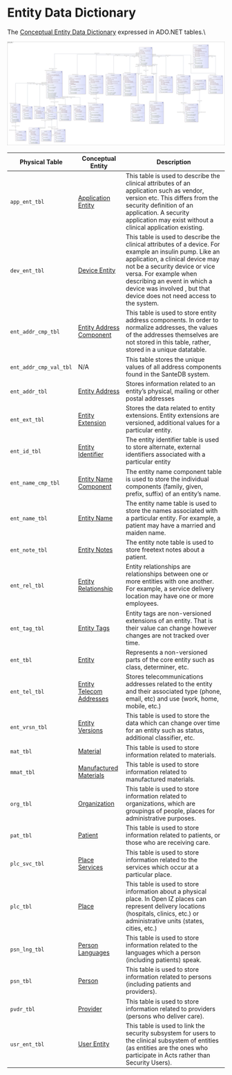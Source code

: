 # Entity Data Dictionary

The [Conceptual Entity Data Dictionary](../conceptual-data-model/entities/data-dictionary.md) expressed in ADO.NET tables.\


![](<../../../.gitbook/assets/image (312).png>)

| **Physical Table**     | **Conceptual Entity**                                                                                     | **Description**                                                                                                                                                                                                                                                                                               |
| ---------------------- | --------------------------------------------------------------------------------------------------------- | ------------------------------------------------------------------------------------------------------------------------------------------------------------------------------------------------------------------------------------------------------------------------------------------------------------- |
| `app_ent_tbl`          | [Application Entity](../conceptual-data-model/entities/data-dictionary.md#application-entity)             | This table is used to describe the clinical attributes of an application such as vendor, version etc. This differs from the security definition of an application. A security application may exist without a clinical application existing.                                                                  |
| `dev_ent_tbl`          | [Device Entity](../conceptual-data-model/entities/data-dictionary.md#device-entity)                       | This table is used to describe the clinical attributes of a device. For example an insulin pump. Like an application, a clinical device may not be a security device or vice versa. For example when describing an event in which a device was involved , but that device does not need access to the system. |
| `ent_addr_cmp_tbl`     | [Entity Address Component](../conceptual-data-model/entities/data-dictionary.md#entity-address-component) | This table is used to store entity address components. In order to normalize addresses, the values of the addresses themselves are not stored in this table, rather, stored in a unique datatable.                                                                                                            |
| `ent_addr_cmp_val_tbl` | N/A                                                                                                       | This table stores the unique values of all address components found in the SanteDB system.                                                                                                                                                                                                                    |
| `ent_addr_tbl`         | [Entity Address](../conceptual-data-model/entities/data-dictionary.md#entity-address)                     | Stores information related to an entity’s physical, mailing or other postal addresses                                                                                                                                                                                                                         |
| `ent_ext_tbl`          | [Entity Extension](../conceptual-data-model/entities/data-dictionary.md#entity-extension)                 | Stores the data related to entity extensions. Entity extensions are versioned, additional values for a particular entity.                                                                                                                                                                                     |
| `ent_id_tbl`           | [Entity Identifier](../conceptual-data-model/entities/data-dictionary.md#entity-identifier)               | The entity identifier table is used to store alternate, external identifiers associated with a particular entity                                                                                                                                                                                              |
| `ent_name_cmp_tbl`     | [Entity Name Component](../conceptual-data-model/entities/data-dictionary.md#entity-name-component)       | The entity name component table is used to store the individual components (family, given, prefix, suffix) of an entity’s name.                                                                                                                                                                               |
| `ent_name_tbl`         | [Entity Name](../conceptual-data-model/entities/data-dictionary.md#entity-name)                           | The entity name table is used to store the names associated with a particular entity. For example, a patient may have a married and maiden name.                                                                                                                                                              |
| `ent_note_tbl`         | [Entity Notes](../conceptual-data-model/entities/data-dictionary.md#entity-note)                          | The entity note table is used to store freetext notes about a patient.                                                                                                                                                                                                                                        |
| `ent_rel_tbl`          | [Entity Relationship](../conceptual-data-model/entities/data-dictionary.md#entity-relationship)           | Entity relationships are relationships between one or more entities with one another. For example, a service delivery location may have one or more employees.                                                                                                                                                |
| `ent_tag_tbl`          | [Entity Tags](../conceptual-data-model/entities/data-dictionary.md#entity-tag)                            | Entity tags are non-versioned extensions of an entity. That is their value can change however changes are not tracked over time.                                                                                                                                                                              |
| `ent_tbl`              | [Entity](../conceptual-data-model/entities/data-dictionary.md#entity)                                     | Represents a non-versioned parts of the core entity such as class, determiner, etc.                                                                                                                                                                                                                           |
| `ent_tel_tbl`          | [Entity Telecom Addresses](../conceptual-data-model/entities/data-dictionary.md#entity-telecom-address)   | Stores telecommunications addresses related to the entity and their associated type (phone, email, etc) and use (work, home, mobile, etc.)                                                                                                                                                                    |
| `ent_vrsn_tbl`         | [Entity Versions](../conceptual-data-model/entities/data-dictionary.md#entity-version)                    | This table is used to store the data which can change over time for an entity such as status, additional classifier, etc.                                                                                                                                                                                     |
| `mat_tbl`              | [Material](../conceptual-data-model/entities/data-dictionary.md#material)                                 | This table is used to store information related to materials.                                                                                                                                                                                                                                                 |
| `mmat_tbl`             | [Manufactured Materials](../conceptual-data-model/entities/data-dictionary.md#manufactured-material)      | This table is used to store information related to manufactured materials.                                                                                                                                                                                                                                    |
| `org_tbl`              | [Organization](../conceptual-data-model/entities/data-dictionary.md#organization)                         | This table is used to store information related to organizations, which are groupings of people, places for administrative purposes.                                                                                                                                                                          |
| `pat_tbl`              | [Patient](../conceptual-data-model/entities/data-dictionary.md#patient)                                   | This table is used to store information related to patients, or those who are receiving care.                                                                                                                                                                                                                 |
| `plc_svc_tbl`          | [Place Services](../conceptual-data-model/entities/data-dictionary.md#place-service)                      | This table is used to store information related to the services which occur at a particular place.                                                                                                                                                                                                            |
| `plc_tbl`              | [Place](../conceptual-data-model/entities/data-dictionary.md#place)                                       | This table is used to store information about a physical place. In Open IZ places can represent delivery locations (hospitals, clinics, etc.) or administrative units (states, cities, etc.)                                                                                                                  |
| `psn_lng_tbl`          | [Person Languages](../conceptual-data-model/entities/data-dictionary.md#person-communication-language)    | This table is used to store information related to the languages which a person (including patients) speak.                                                                                                                                                                                                   |
| `psn_tbl`              | [Person](../conceptual-data-model/entities/data-dictionary.md#person)                                     | This table is used to store information related to persons (including patients and providers).                                                                                                                                                                                                                |
| `pvdr_tbl`             | [Provider](../conceptual-data-model/entities/data-dictionary.md#provider)                                 | This table is used to store information related to providers (persons who deliver care).                                                                                                                                                                                                                      |
| `usr_ent_tbl`          | [User Entity](../conceptual-data-model/entities/data-dictionary.md#person)                                | This table is used to link the security subsystem for users to the clinical subsystem of entities (as entities are the ones who participate in Acts rather than Security Users).                                                                                                                              |
